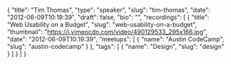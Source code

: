 {
  "title": "Tim Thomas",
  "type": "speaker",
  "slug": "tim-thomas",
  "date": "2012-06-09T10:19:39",
  "draft": false,
  "bio": "",
  "recordings": [
    {
      "title": "Web Usability on a Budget",
      "slug": "web-usability-on-a-budget",
      "thumbnail": "https://i.vimeocdn.com/video/490129533_295x166.jpg",
      "date": "2012-06-09T10:19:39",
      "meetups": [
        {
          "name": "Austin CodeCamp",
          "slug": "austin-codecamp"
        }
      ],
      "tags": [
        {
          "name": "Design",
          "slug": "design"
        }
      ]
    }
  ]
}